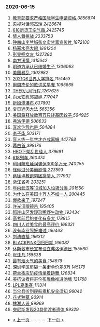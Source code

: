 ### 2020-06-15 
1. [ 教育部要求严格国际学生申请资格 ](https://s.weibo.com/weibo?q=%23%E6%95%99%E8%82%B2%E9%83%A8%E8%A6%81%E6%B1%82%E4%B8%A5%E6%A0%BC%E5%9B%BD%E9%99%85%E5%AD%A6%E7%94%9F%E7%94%B3%E8%AF%B7%E8%B5%84%E6%A0%BC%23&Refer=top) *3856874*
1. [ 央视对话郭杰瑞 ](https://s.weibo.com/weibo?q=%23%E5%A4%AE%E8%A7%86%E5%AF%B9%E8%AF%9D%E9%83%AD%E6%9D%B0%E7%91%9E%23&Refer=top) *2426674*
1. [ 618断货王空气霜 ](https://s.weibo.com/weibo?q=%23618%E6%96%AD%E8%B4%A7%E7%8E%8B%E7%A9%BA%E6%B0%94%E9%9C%9C%23&topic_ad=1&Refer=top) *2425745*
1. [ 情人舞挑战 ](https://s.weibo.com/weibo?q=%23%E6%83%85%E4%BA%BA%E8%88%9E%E6%8C%91%E6%88%98%23&Refer=top) *2333753*
1. [ 钟南山李兰娟张文宏禁毒宣传片 ](https://s.weibo.com/weibo?q=%23%E9%92%9F%E5%8D%97%E5%B1%B1%E6%9D%8E%E5%85%B0%E5%A8%9F%E5%BC%A0%E6%96%87%E5%AE%8F%E7%A6%81%E6%AF%92%E5%AE%A3%E4%BC%A0%E7%89%87%23&Refer=top) *1872100*
1. [ 杨幂水亮大眼 ](https://s.weibo.com/weibo?q=%23%E6%9D%A8%E5%B9%82%E6%B0%B4%E4%BA%AE%E5%A4%A7%E7%9C%BC%23&topic_ad=1&Refer=top) *1861204*
1. [ 彭昱畅女友 ](https://s.weibo.com/weibo?q=%E5%BD%AD%E6%98%B1%E7%95%85%E5%A5%B3%E5%8F%8B&Refer=top) *1327282*
1. [ 南方汛情 ](https://s.weibo.com/weibo?q=%23%E5%8D%97%E6%96%B9%E6%B1%9B%E6%83%85%23&Refer=top) *1315642*
1. [ 明道方承认已结婚生子 ](https://s.weibo.com/weibo?q=%23%E6%98%8E%E9%81%93%E6%96%B9%E6%89%BF%E8%AE%A4%E5%B7%B2%E7%BB%93%E5%A9%9A%E7%94%9F%E5%AD%90%23&Refer=top) *1306063*
1. [ 美国暴乱 ](https://s.weibo.com/weibo?q=%E7%BE%8E%E5%9B%BD%E6%9A%B4%E4%B9%B1&Refer=top) *1302982*
1. [ 2021QS世界大学排名 ](https://s.weibo.com/weibo?q=%232021QS%E4%B8%96%E7%95%8C%E5%A4%A7%E5%AD%A6%E6%8E%92%E5%90%8D%23&Refer=top) *1151453*
1. [ 用周杰伦的歌词买早餐 ](https://s.weibo.com/weibo?q=%23%E7%94%A8%E5%91%A8%E6%9D%B0%E4%BC%A6%E7%9A%84%E6%AD%8C%E8%AF%8D%E4%B9%B0%E6%97%A9%E9%A4%90%23&Refer=top) *1065865*
1. [ THE9六月行程 ](https://s.weibo.com/weibo?q=%23THE9%E5%85%AD%E6%9C%88%E8%A1%8C%E7%A8%8B%23&Refer=top) *1267625*
1. [ 向太安慰郭碧婷 ](https://s.weibo.com/weibo?q=%23%E5%90%91%E5%A4%AA%E5%AE%89%E6%85%B0%E9%83%AD%E7%A2%A7%E5%A9%B7%23&Refer=top) *717047*
1. [ 新娘潭瀑布 ](https://s.weibo.com/weibo?q=%23%E6%96%B0%E5%A8%98%E6%BD%AD%E7%80%91%E5%B8%83%23&Refer=top) *637893*
1. [ 夏日遮肉大法 ](https://s.weibo.com/weibo?q=%23%E5%A4%8F%E6%97%A5%E9%81%AE%E8%82%89%E5%A4%A7%E6%B3%95%23&Refer=top) *565356*
1. [ 美国将释放数百万只转基因蚊子 ](https://s.weibo.com/weibo?q=%E7%BE%8E%E5%9B%BD%E5%B0%86%E9%87%8A%E6%94%BE%E6%95%B0%E7%99%BE%E4%B8%87%E5%8F%AA%E8%BD%AC%E5%9F%BA%E5%9B%A0%E8%9A%8A%E5%AD%90&Refer=top) *564925*
1. [ 弗洛伊德 ](https://s.weibo.com/weibo?q=%E5%BC%97%E6%B4%9B%E4%BC%8A%E5%BE%B7&Refer=top) *506633*
1. [ 喜欢你我也是 ](https://s.weibo.com/weibo?q=%E5%96%9C%E6%AC%A2%E4%BD%A0%E6%88%91%E4%B9%9F%E6%98%AF&Refer=top) *504884*
1. [ 李子柒 ](https://s.weibo.com/weibo?q=%E6%9D%8E%E5%AD%90%E6%9F%92&Refer=top) *503171*
1. [ 盲人练一年字才办成离婚 ](https://s.weibo.com/weibo?q=%23%E7%9B%B2%E4%BA%BA%E7%BB%83%E4%B8%80%E5%B9%B4%E5%AD%97%E6%89%8D%E5%8A%9E%E6%88%90%E7%A6%BB%E5%A9%9A%23&Refer=top) *447768*
1. [ 暮白首 ](https://s.weibo.com/weibo?q=%E6%9A%AE%E7%99%BD%E9%A6%96&Refer=top) *398176*
1. [ HBO下架乱世佳人 ](https://s.weibo.com/weibo?q=%23HBO%E4%B8%8B%E6%9E%B6%E4%B9%B1%E4%B8%96%E4%BD%B3%E4%BA%BA%23&Refer=top) *379691*
1. [ 618列车 ](https://s.weibo.com/weibo?q=618%E5%88%97%E8%BD%A6&Refer=top) *360474*
1. [ 利用航班延误骗保300多万元 ](https://s.weibo.com/weibo?q=%23%E5%88%A9%E7%94%A8%E8%88%AA%E7%8F%AD%E5%BB%B6%E8%AF%AF%E9%AA%97%E4%BF%9D300%E5%A4%9A%E4%B8%87%E5%85%83%23&Refer=top) *240255*
1. [ 怪你过分美丽剧情 ](https://s.weibo.com/weibo?q=%E6%80%AA%E4%BD%A0%E8%BF%87%E5%88%86%E7%BE%8E%E4%B8%BD%E5%89%A7%E6%83%85&Refer=top) *223593*
1. [ 蔡徐坤教跑男团跳情人 ](https://s.weibo.com/weibo?q=%23%E8%94%A1%E5%BE%90%E5%9D%A4%E6%95%99%E8%B7%91%E7%94%B7%E5%9B%A2%E8%B7%B3%E6%83%85%E4%BA%BA%23&Refer=top) *217932*
1. [ 浙江省考 ](https://s.weibo.com/weibo?q=%23%E6%B5%99%E6%B1%9F%E7%9C%81%E8%80%83%23&Refer=top) *203251*
1. [ 年内武汉等10城加入垃圾分类 ](https://s.weibo.com/weibo?q=%E5%B9%B4%E5%86%85%E6%AD%A6%E6%B1%89%E7%AD%8910%E5%9F%8E%E5%8A%A0%E5%85%A5%E5%9E%83%E5%9C%BE%E5%88%86%E7%B1%BB&Refer=top) *201556*
1. [ 为什么在美国十万人不如一人 ](https://s.weibo.com/weibo?q=%23%E4%B8%BA%E4%BB%80%E4%B9%88%E5%9C%A8%E7%BE%8E%E5%9B%BD%E5%8D%81%E4%B8%87%E4%BA%BA%E4%B8%8D%E5%A6%82%E4%B8%80%E4%BA%BA%23&Refer=top) *200445*
1. [ 爆款来了 ](https://s.weibo.com/weibo?q=%E7%88%86%E6%AC%BE%E6%9D%A5%E4%BA%86&Refer=top) *197247*
1. [ 许光汉眼镜杀 ](https://s.weibo.com/weibo?q=%23%E8%AE%B8%E5%85%89%E6%B1%89%E7%9C%BC%E9%95%9C%E6%9D%80%23&Refer=top) *195405*
1. [ 祁连山区发现珍稀野生动物 ](https://s.weibo.com/weibo?q=%23%E7%A5%81%E8%BF%9E%E5%B1%B1%E5%8C%BA%E5%8F%91%E7%8E%B0%E7%8F%8D%E7%A8%80%E9%87%8E%E7%94%9F%E5%8A%A8%E7%89%A9%23&Refer=top) *193434*
1. [ 高考前后的变化有多大 ](https://s.weibo.com/weibo?q=%23%E9%AB%98%E8%80%83%E5%89%8D%E5%90%8E%E7%9A%84%E5%8F%98%E5%8C%96%E6%9C%89%E5%A4%9A%E5%A4%A7%23&Refer=top) *178815*
1. [ 四川人对美食的最高评价 ](https://s.weibo.com/weibo?q=%23%E5%9B%9B%E5%B7%9D%E4%BA%BA%E5%AF%B9%E7%BE%8E%E9%A3%9F%E7%9A%84%E6%9C%80%E9%AB%98%E8%AF%84%E4%BB%B7%23&Refer=top) *169321*
1. [ 没有毕业照好难过 ](https://s.weibo.com/weibo?q=%23%E6%B2%A1%E6%9C%89%E6%AF%95%E4%B8%9A%E7%85%A7%E5%A5%BD%E9%9A%BE%E8%BF%87%23&Refer=top) *166463*
1. [ 刘涛直播 ](https://s.weibo.com/weibo?q=%E5%88%98%E6%B6%9B%E7%9B%B4%E6%92%AD&Refer=top) *166312*
1. [ BLACKPINK回归日期 ](https://s.weibo.com/weibo?q=%23BLACKPINK%E5%9B%9E%E5%BD%92%E6%97%A5%E6%9C%9F%23&Refer=top) *166087*
1. [ 休斯敦市长宣布设立弗洛伊德日 ](https://s.weibo.com/weibo?q=%E4%BC%91%E6%96%AF%E6%95%A6%E5%B8%82%E9%95%BF%E5%AE%A3%E5%B8%83%E8%AE%BE%E7%AB%8B%E5%BC%97%E6%B4%9B%E4%BC%8A%E5%BE%B7%E6%97%A5&Refer=top) *155560*
1. [ 张沫凡 ](https://s.weibo.com/weibo?q=%E5%BC%A0%E6%B2%AB%E5%87%A1&Refer=top) *155538*
1. [ 最有烟火气的美食 ](https://s.weibo.com/weibo?q=%23%E6%9C%80%E6%9C%89%E7%83%9F%E7%81%AB%E6%B0%94%E7%9A%84%E7%BE%8E%E9%A3%9F%23&Refer=top) *154979*
1. [ 深圳学区房隔一条街单价差8万 ](https://s.weibo.com/weibo?q=%23%E6%B7%B1%E5%9C%B3%E5%AD%A6%E5%8C%BA%E6%88%BF%E9%9A%94%E4%B8%80%E6%9D%A1%E8%A1%97%E5%8D%95%E4%BB%B7%E5%B7%AE8%E4%B8%87%23&Refer=top) *145179*
1. [ 荷兰夜店防疫情坐着跳舞 ](https://s.weibo.com/weibo?q=%E8%8D%B7%E5%85%B0%E5%A4%9C%E5%BA%97%E9%98%B2%E7%96%AB%E6%83%85%E5%9D%90%E7%9D%80%E8%B7%B3%E8%88%9E&Refer=top) *126834*
1. [ 美抗议者将哥伦布雕像推进池塘 ](https://s.weibo.com/weibo?q=%E7%BE%8E%E6%8A%97%E8%AE%AE%E8%80%85%E5%B0%86%E5%93%A5%E4%BC%A6%E5%B8%83%E9%9B%95%E5%83%8F%E6%8E%A8%E8%BF%9B%E6%B1%A0%E5%A1%98&Refer=top) *121768*
1. [ LPL夏季赛 ](https://s.weibo.com/weibo?q=%23LPL%E5%A4%8F%E5%AD%A3%E8%B5%9B%23&Refer=top) *111814*
1. [ 当伞兵听到民航乘机安全须知 ](https://s.weibo.com/weibo?q=%23%E5%BD%93%E4%BC%9E%E5%85%B5%E5%90%AC%E5%88%B0%E6%B0%91%E8%88%AA%E4%B9%98%E6%9C%BA%E5%AE%89%E5%85%A8%E9%A1%BB%E7%9F%A5%23&Refer=top) *96042*
1. [ 花式种草 ](https://s.weibo.com/weibo?q=%E8%8A%B1%E5%BC%8F%E7%A7%8D%E8%8D%89&Refer=top) *90914*
1. [ 林湘人设 ](https://s.weibo.com/weibo?q=%23%E6%9E%97%E6%B9%98%E4%BA%BA%E8%AE%BE%23&Refer=top) *89969*
1. [ 突尼斯发现20具偷渡者遗体 ](https://s.weibo.com/weibo?q=%E7%AA%81%E5%B0%BC%E6%96%AF%E5%8F%91%E7%8E%B020%E5%85%B7%E5%81%B7%E6%B8%A1%E8%80%85%E9%81%97%E4%BD%93&Refer=top) *89329* 

- [ < 上一页 ](https://github.com/able8/weibo-hot-record/blob/master/2020-06-14.md) -------- [ 下一页 > ](https://github.com/able8/weibo-hot-record/blob/master/2020-06-16.md)